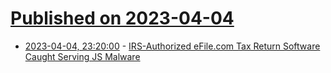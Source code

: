 # [Published on 2023-04-04](index.md)

* [2023-04-04, 23:20:00](https://it.slashdot.org/story/23/04/04/2051239/irs-authorized-efilecom-tax-return-software-caught-serving-js-malware?utm_source=rss1.0mainlinkanon&utm_medium=feed) - [IRS-Authorized eFile.com Tax Return Software Caught Serving JS Malware](https://it.slashdot.org/story/23/04/04/2051239/irs-authorized-efilecom-tax-return-software-caught-serving-js-malware?utm_source=rss1.0mainlinkanon&utm_medium=feed)
